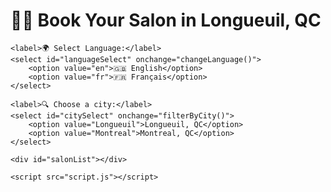 <!DOCTYPE html>
<html lang="en">
<head>
    <meta charset="UTF-8">
    <meta name="viewport" content="width=device-width, initial-scale=1.0">
    <title>Salon Booking</title>
    <link rel="stylesheet" href="styles.css">
</head>
<body>
    <h1 id="title">💇‍♀️ Book Your Salon in Longueuil, QC</h1>

    <label>🌍 Select Language:</label>
    <select id="languageSelect" onchange="changeLanguage()">
        <option value="en">🇬🇧 English</option>
        <option value="fr">🇫🇷 Français</option>
    </select>

    <label>🔍 Choose a city:</label>
    <select id="citySelect" onchange="filterByCity()">
        <option value="Longueuil">Longueuil, QC</option>
        <option value="Montreal">Montreal, QC</option>
    </select>

    <div id="salonList"></div>

    <script src="script.js"></script>
</body>
</html>
